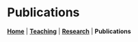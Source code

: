 # Publications
**[Home](/)** | **[Teaching](/teach)** | **[Research](/research)** | **Publications**
